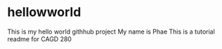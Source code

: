 # hellowworld
This is my hello world githhub project My name is Phae This is a tutorial readme for CAGD 280
